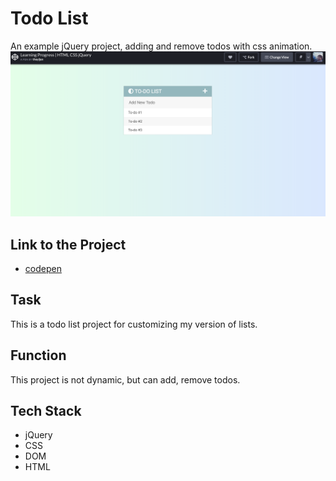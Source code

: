 # Todo List
An example jQuery project, adding and remove todos with css animation.
![Project Image](doc/todoList.png)

## Link to the Project
* [codepen](https://codepen.io/theyij/pen/YzzKjWV) 

## Task
This is a todo list project for customizing my version of lists.

## Function
This project is not dynamic, but can add, remove todos.

## Tech Stack
* jQuery
* CSS
* DOM
* HTML
